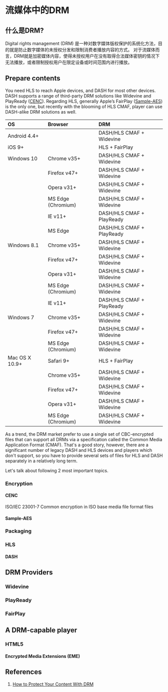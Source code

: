# 流媒体中的DRM

## 什么是DRM?

Digital rights management \(DRM\) 是一种对数字媒体版权保护的系统化方法，目的就是防止数字媒体的未授权分发和限制消费者播放内容的方式。 对于流媒体而言，DRM就是加密媒体内容，使得未授权用户在没有取得合法媒体密钥的情况下无法播放，或者限制授权用户在限定设备或时间范围内进行播放。

## Prepare contents

You need HLS to reach Apple devices, and DASH for most other devices.  DASH supports a range of third-party DRM solutions like Widevine and PlayReady \([CENC](./#cenc)\). Regarding HLS, generally Apple’s FairPlay \([Sample-AES](./#sample-aes)\) is the only one, but recently with the blooming of HLS CMAF, player can use DASH-alike DRM solutions as well.

| OS | Browser | DRM |
| :--- | :--- | :--- |
| Android 4.4+ |  | DASH/HLS CMAF + Widevine |
| iOS 9+ |  | HLS + FairPlay |
| Windows 10 | Chrome v35+ | DASH/HLS CMAF + Widevine |
|  | Firefox v47+ | DASH/HLS CMAF + Widevine |
|  | Opera v31+ | DASH/HLS CMAF + Widevine |
|  | MS Edge \(Chromium\) | DASH/HLS CMAF + Widevine |
|  | IE v11+ | DASH/HLS CMAF + PlayReady |
|  | MS Edge | DASH/HLS CMAF + PlayReady |
| Windows 8.1 | Chrome v35+ | DASH/HLS CMAF + Widevine |
|  | Firefox v47+ | DASH/HLS CMAF + Widevine |
|  | Opera v31+ | DASH/HLS CMAF + Widevine |
|  | MS Edge \(Chromium\) | DASH/HLS CMAF + Widevine |
|  | IE v11+ | DASH/HLS CMAF + PlayReady |
| Windows 7 | Chrome v35+ | DASH/HLS CMAF + Widevine |
|  | Firefox v47+ | DASH/HLS CMAF + Widevine |
|  | MS Edge \(Chromium\) | DASH/HLS CMAF + Widevine |
| Mac OS X 10.9+ | Safari 9+ | HLS + FairPlay |
|  | Chrome v35+ | DASH/HLS CMAF + Widevine |
|  | Firefox v47+ | DASH/HLS CMAF + Widevine |
|  | Opera v31+ | DASH/HLS CMAF + Widevine |
|  | MS Edge \(Chromium\) | DASH/HLS CMAF + Widevine |

As a trend, the DRM market prefer to use a single set of CBC-encrypted files that can support all DRMs via a specification called the Common Media Application Format \(CMAF\). That's a good story, however, there are a significant number of legacy DASH and HLS devices and players which don't support, so you have to provide several sets of files for HLS and DASH separately in a relatively long term.

Let's talk about following 2 most important topics.

### Encryption

#### CENC

ISO/IEC 23001-7 Common encryption in ISO base media file format files

#### Sample-AES

### Packaging

### HLS

#### DASH

## DRM Providers

### Widevine

### PlayReady

### FairPlay

## A DRM-capable player

### HTML5

#### Encrypted Media Extensions \(EME\)



## References

1. [How to Protect Your Content With DRM](https://www.streamingmedia.com/Articles/Editorial/Featured-Articles/How-to-Protect-Your-Content-With-DRM-132289.aspx)


